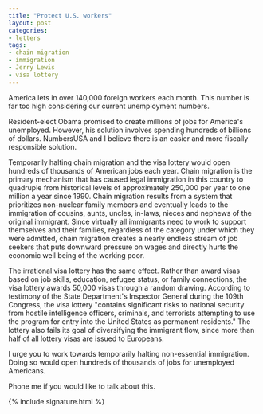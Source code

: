 ```yaml
---
title: "Protect U.S. workers"
layout: post
categories:
- letters
tags:
- chain migration
- immigration
- Jerry Lewis
- visa lottery
---
```


America lets in over 140,000 foreign workers each month. This number is far too high considering our current unemployment numbers.

Resident-elect Obama promised to create millions of jobs for America's unemployed. However, his solution involves spending hundreds of billions of dollars. NumbersUSA and I believe there is an easier and more fiscally responsible solution.

Temporarily halting chain migration and the visa lottery would open hundreds of thousands of American jobs each year. Chain migration is the primary mechanism that has caused legal immigration in this country to quadruple from historical levels of approximately 250,000 per year to one million a year since 1990. Chain migration results from a system that prioritizes non-nuclear family members and eventually leads to the immigration of cousins, aunts, uncles, in-laws, nieces and nephews of the original immigrant. Since virtually all immigrants need to work to support themselves and their families, regardless of the category under which they were admitted, chain migration creates a nearly endless stream of job seekers that puts downward pressure on wages and directly hurts the economic well being of the working poor.

The irrational visa lottery has the same effect. Rather than award visas based on job skills, education, refugee status, or family connections, the visa lottery awards 50,000 visas through a random drawing. According to testimony of the State Department's Inspector General during the 109th Congress, the visa lottery "contains significant risks to national security from hostile intelligence officers, criminals, and terrorists attempting to use the program for entry into the United States as permanent residents." The lottery also fails its goal of diversifying the immigrant flow, since more than half of all lottery visas are issued to Europeans.

I urge you to work towards temporarily halting non-essential immigration. Doing so would open hundreds of thousands of jobs for unemployed Americans.

Phone me if you would like to talk about this.

{% include signature.html %}
